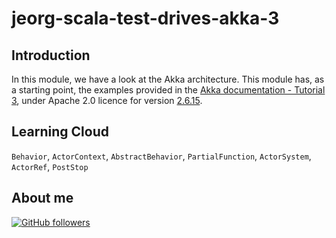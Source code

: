 # jeorg-scala-test-drives-akka-3

## Introduction

In this module, we have a look at the Akka architecture.
This module has, as a starting point, the examples provided in the [Akka documentation - Tutorial 3](https://doc.akka.io/docs/akka/current/typed/guide/tutorial_3.html), under Apache 2.0 licence for version [2.6.15](https://akka.io/blog/news/2021/06/10/akka-2.6.15-released).

## Learning Cloud

`Behavior`, `ActorContext`, `AbstractBehavior`, `PartialFunction`, `ActorSystem`, `ActorRef`, `PostStop`

## About me

[![GitHub followers](https://img.shields.io/github/followers/jesperancinha.svg?label=Jesperancinha&style=for-the-badge&logo=github&color=grey "GitHub")](https://github.com/jesperancinha)
